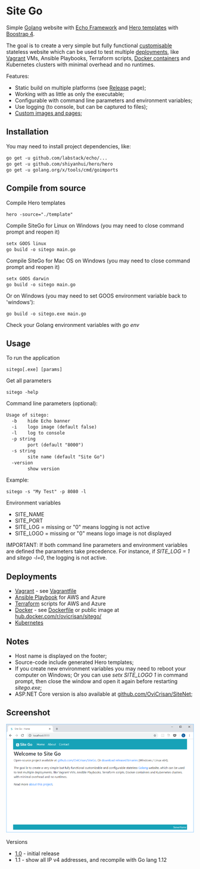 Site Go
=======

Simple [Golang](https://golang.org/) website with [Echo Framework](https://echo.labstack.com/) and [Hero templates](https://shiyanhui.github.io/hero) with [Boostrap 4](https://getbootstrap.com/).

The goal is to create a very simple but fully functional [customisable](custom.md) stateless website which can be used to test multiple [deployments](deployments.md), like [Vagrant](docs/vagrant.md) VMs, Ansible Playbooks, Terraform scripts, [Docker containers](docs/docker.md) and Kubernetes clusters with minimal overhead and no runtimes.

Features:

* Static build on multiple platforms (see [Release](https://github.com/ovicrisan/SiteGo/releases) page);
* Working with as little as only the executable;
* Configurable with command line parameters and environment variables;
* Use logging (to console, but can be captured to files);
* [Custom images and pages](custom.md);

Installation
------------

You may need to install project dependencies, like:

```
go get -u github.com/labstack/echo/...
go get -u github.com/shiyanhui/hero/hero
go get -u golang.org/x/tools/cmd/goimports
```

Compile from source
-------------------

Compile Hero templates

```
hero -source="./template"
```

Compile SiteGo for Linux on Windows (you may need to close command prompt and reopen it)

```
setx GOOS linux
go build -o sitego main.go
```

Compile SiteGo for Mac OS on Windows (you may need to close command prompt and reopen it)

```
setx GOOS darwin
go build -o sitego main.go
```

Or on Windows (you may need to set GOOS environment variable back to 'windows'):

```
go build -o sitego.exe main.go
```

Check your Golang environment variables with *go env*

Usage
-----

To run the application

```
sitego[.exe] [params]
```

Get all parameters

```
sitego -help
```

Command line parameters (optional):

```
Usage of sitego:
  -b    hide Echo banner
  -i    logo image (default false)
  -l    log to console
  -p string
        port (default "8000")
  -s string
        site name (default "Site Go")
  -version
        show version
```

Example:

```
sitego -s "My Test" -p 8080 -l
``` 

Environment variables

* SITE_NAME
* SITE_PORT
* SITE_LOG = missing or "0" means logging is not active
* SITE_LOGO = missing or "0" means logo image is not displayed

IMPORTANT: If both command line parameters and environment variables are defined the parameters take precedence. 
For instance, if *SITE_LOG = 1* and *sitego -l=0*, the logging is not active.

Deployments
-----------

* [Vagrant](docs/vagrant.md) - see [Vagrantfile](https://github.com/ovicrisan/SiteGo/blob/master/deployment/Vagrantfile)
* [Ansible Playbook](docs/ansible.md) for AWS and Azure
* [Terraform](docs/terraform.md) scripts for AWS and Azure
* [Docker](docs/docker.md) - see [Dockerfile](https://github.com/ovicrisan/SiteGo/blob/master/deployment/Dockerfile) or public image at [hub.docker.com/r/ovicrisan/sitego/](https://hub.docker.com/r/ovicrisan/sitego/)
* [Kubernetes](docs/kubernetes.md)

Notes
-----

* Host name is displayed on the footer;
* Source-code include generated Hero templates;
* If you create new environment variables you may need to reboot your computer on Windows; Or you can use *setx SITE_LOGO 1* in command prompt, then close the window and open it again before restarting *sitego.exe*;
* ASP.NET Core version is also available at [github.com/OviCrisan/SiteNet](https://github.com/ovicrisan/SiteNet);

Screenshot
----------

![SiteGo](https://github.com/ovicrisan/SiteGo/raw/master/docs/SiteGo.png "SiteGo screenshot")

Versions

* [1.0](https://github.com/ovicrisan/SiteGo/tree/1.0) - initial release
* 1.1 - show all IP v4 addresses, and recompile with Go lang 1.12


